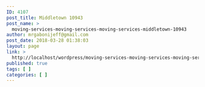 ```yaml
---
ID: 4107
post_title: Middletown 10943
post_name: >
  moving-services-moving-services-moving-services-middletown-10943
author: mrgabonijeff@gmail.com
post_date: 2018-03-28 01:38:03
layout: page
link: >
  http://localhost/wordpress/moving-services-moving-services-moving-services-middletown-10943/
published: true
tags: [ ]
categories: [ ]
---
```

